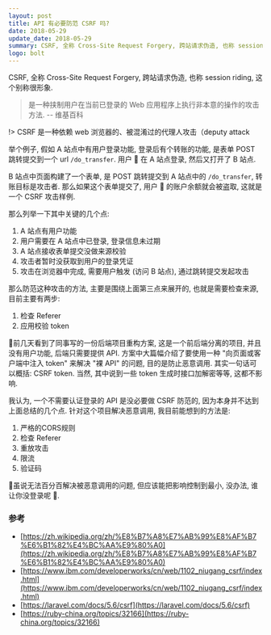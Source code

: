 ```yaml
---
layout: post
title: API 有必要防范 CSRF 吗?
date: 2018-05-29
update_date: 2018-05-29
summary: CSRF, 全称 Cross-Site Request Forgery, 跨站请求伪造, 也称 session riding, 这个别称很形象.
logo: bolt
---
```


CSRF, 全称 Cross-Site Request Forgery, 跨站请求伪造, 也称 session riding, 这个别称很形象.

> 是一种挟制用户在当前已登录的 Web 应用程序上执行非本意的操作的攻击方法. -- 维基百科

!> CSRF 是一种依赖 web 浏览器的、被混淆过的代理人攻击（deputy attack

举个例子, 假如 A 站点中有用户登录功能, 登录后有个转账的功能, 是表单 POST 跳转提交到一个 url `/do_transfer`. 用户 🐷 在 A 站点登录, 然后又打开了 B 站点.

B 站点中页面构建了一个表单, 是 POST 跳转提交到 A 站点中的 `/do_transfer`, 转账目标是攻击者. 那么如果这个表单提交了, 用户 🐷 的账户余额就会被盗取, 这就是一个 CSRF 攻击样例.

那么列举一下其中关键的几个点:
1. A 站点有用户功能
2. 用户需要在 A 站点中已登录, 登录信息未过期
3. A 站点接收表单提交没做来源校验
4. 攻击者暂时没获取到用户的登录凭证
5. 攻击在浏览器中完成, 需要用户触发 (访问 B 站点), 通过跳转提交发起攻击

那么防范这种攻击的方法, 主要是围绕上面第三点来展开的, 也就是需要检查来源, 目前主要有两步:
1. 检查 Referer
2. 应用校验 token


前几天看到了同事写的一份后端项目重构方案, 这是一个前后端分离的项目, 并且没有用户功能, 后端只需要提供 API. 方案中大篇幅介绍了要使用一种 "向页面或客户端中注入 token" 来解决 "裸 API" 的问题, 目的是防止恶意调用. 其实一句话可以概括: CSRF token. 当然, 其中说到一些 token 生成时接口加解密等等, 这都不影响. 

我认为, 一个不需要认证登录的 API 是没必要做 CSRF 防范的, 因为本身并不达到上面总结的几个点. 针对这个项目解决恶意调用, 我目前能想到的方法是:

1. 严格的CORS规则
2. 检查 Referer
3. 重放攻击
4. 限流
5. 验证码

虽说无法百分百解决被恶意调用的问题, 但应该能把影响控制到最小, 没办法, 谁让你没登录呢 🤪.

### 参考
- [https://zh.wikipedia.org/zh/%E8%B7%A8%E7%AB%99%E8%AF%B7%E6%B1%82%E4%BC%AA%E9%80%A0](https://zh.wikipedia.org/zh/%E8%B7%A8%E7%AB%99%E8%AF%B7%E6%B1%82%E4%BC%AA%E9%80%A0)
- [https://www.ibm.com/developerworks/cn/web/1102_niugang_csrf/index.html](https://www.ibm.com/developerworks/cn/web/1102_niugang_csrf/index.html)
- [https://laravel.com/docs/5.6/csrf](https://laravel.com/docs/5.6/csrf)
- [https://ruby-china.org/topics/32166](https://ruby-china.org/topics/32166)
